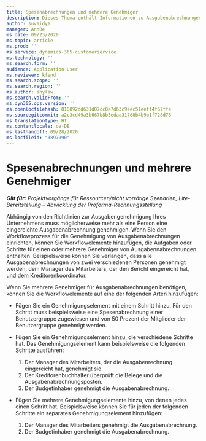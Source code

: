 ```yaml
---
title: Spesenabrechnungen und mehrere Genehmiger
description: Dieses Thema enthält Informationen zu Ausgabenabrechnungen, die von mehr als einer Person genehmigt werden müssen.
author: suvaidya
manager: AnnBe
ms.date: 09/23/2020
ms.topic: article
ms.prod: ''
ms.service: dynamics-365-customerservice
ms.technology: ''
ms.search.form: ''
audience: Application User
ms.reviewer: kfend
ms.search.scope: ''
ms.search.region: ''
ms.author: shylaw
ms.search.validFrom: ''
ms.dyn365.ops.version: ''
ms.openlocfilehash: 818092dd631d07cc0a7d63c9eec51eeff4f67ffe
ms.sourcegitcommit: a2c3cd49a3b667b8b5edaa31788b4b9b1f728d78
ms.translationtype: HT
ms.contentlocale: de-DE
ms.lasthandoff: 09/28/2020
ms.locfileid: "3897090"
---
```

# <a name="expense-reports-and-multiple-approvers"></a>Spesenabrechnungen und mehrere Genehmiger

_**Gilt für:** Projektvorgänge für Ressourcen/nicht vorrätige Szenarien, Lite-Bereitstellung – Abwicklung der Proforma-Rechnungsstellung_

Abhängig von den Richtlinien zur Ausgabengenehmigung Ihres Unternehmens muss möglicherweise mehr als eine Person eine eingereichte Ausgabenabrechnung genehmigen. Wenn Sie den Workflowprozess für die Genehmigung von Ausgabenabrechnungen einrichten, können Sie Workflowelemente hinzufügen, die Aufgaben oder Schritte für einen oder mehrere Genehmiger von Ausgabennabrechnungen enthalten. Beispielsweise können Sie verlangen, dass alle Ausgabenabrechnungen von zwei verschiedenen Personen genehmigt werden, dem Manager des Mitarbeiters, der den Bericht eingereicht hat, und dem Kreditorenkoordinator.

Wenn Sie mehrere Genehmiger für Ausgabenabrechnungen benötigen, können Sie die Workflowelemente auf eine der folgenden Arten hinzufügen:

- Fügen Sie ein Genehmigungselement mit einem Schritt hinzu. Für den Schritt muss beispielsweise eine Spesenabrechnung einer Benutzergruppe zugewiesen und von 50 Prozent der Mitglieder der Benutzergruppe genehmigt werden.
- Fügen Sie ein Genehmigungselement hinzu, die verschiedene Schritte hat. Das Genehmigungselement kann beispielsweise die folgenden Schritte ausführen:

    1. Der Manager des Mitarbeiters, der die Ausgabenrechnung eingereicht hat, genehmigt sie.
    2. Der Kreditorenbuchhalter überprüft die Belege und die Ausgabenabrechnungsposten.
    3. Der Budgetinhaber genehmigt die Ausgabenabrechnung.

- Fügen Sie mehrere Genehmigungselemente hinzu, von denen jedes einen Schritt hat. Beispielsweise können Sie für jeden der folgenden Schritte ein separates Genehmigungselement hinzufügen:

    1. Der Manager des Mitarbeiters genehmigt die Ausgabenabrechnung.
    2. Der Budgetinhaber genehmigt die Ausgabenabrechnung.
